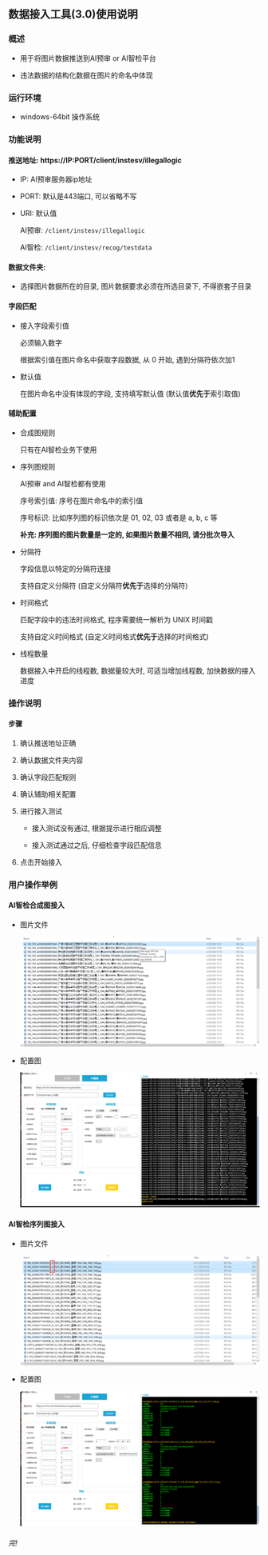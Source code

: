 ## 数据接入工具(3.0)使用说明

### 概述

- 用于将图片数据推送到AI预审 or AI智检平台

- 违法数据的结构化数据在图片的命名中体现



### 运行环境

- windows-64bit 操作系统



### 功能说明

#### 推送地址: https://IP:PORT/client/instesv/illegallogic

- IP: AI预审服务器ip地址

- PORT: 默认是443端口, 可以省略不写

- URI: 默认值

  AI预审: `/client/instesv/illegallogic`

  AI智检: `/client/instesv/recog/testdata`

#### 数据文件夹:

- 选择图片数据所在的目录, 图片数据要求必须在所选目录下, 不得嵌套子目录

#### 字段匹配

- 接入字段索引值
  
  必须输入数字

  根据索引值在图片命名中获取字段数据, 从 0 开始, 遇到分隔符依次加1

- 默认值

  在图片命名中没有体现的字段, 支持填写默认值 (默认值**优先于**索引取值)

#### 辅助配置

- 合成图规则

  只有在AI智检业务下使用

- 序列图规则

  AI预审 and AI智检都有使用

  序号索引值: 序号在图片命名中的索引值

  序号标识: 比如序列图的标识依次是 01, 02, 03 或者是 a, b, c 等

  **补充: 序列图的图片数量是一定的, 如果图片数量不相同, 请分批次导入**

- 分隔符

  字段信息以特定的分隔符连接

  支持自定义分隔符 (自定义分隔符**优先于**选择的分隔符)

- 时间格式

  匹配字段中的违法时间格式, 程序需要统一解析为 UNIX 时间戳

  支持自定义时间格式 (自定义时间格式**优先于**选择的时间格式)

- 线程数量

  数据接入中开启的线程数, 数据量较大时, 可适当增加线程数, 加快数据的接入进度



### 操作说明

#### 步骤

1. 确认推送地址正确

2. 确认数据文件夹内容

3. 确认字段匹配规则

4. 确认辅助相关配置

5. 进行接入测试

   - 接入测试没有通过, 根据提示进行相应调整

   - 接入测试通过之后, 仔细检查字段匹配信息

6. 点击开始接入



### 用户操作举例

#### AI智检合成图接入

- 图片文件

  ![1594954149243](assets\1594954149243.png)

- 配置图

  ![1594954197693](assets\1594954197693.png)



#### AI智检序列图接入

- 图片文件

  ![1594954293340](assets\1594954293340.png)

- 配置图

  ![1594955046042](assets\1594955046042.png)

  



###### 完!



